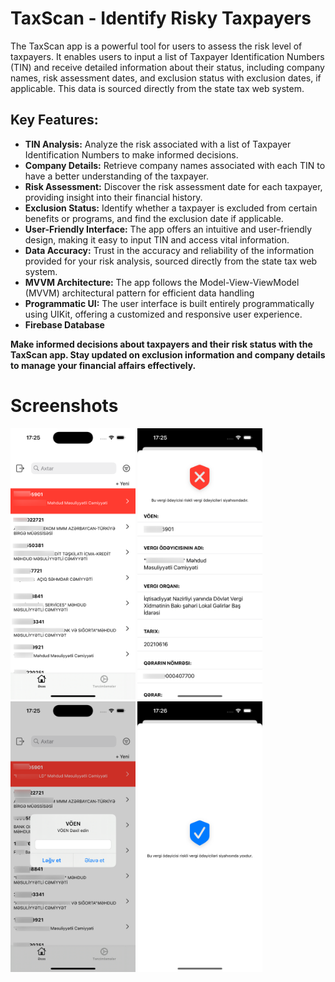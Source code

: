 <h1>TaxScan - Identify Risky Taxpayers</h1>

<p>The TaxScan app is a powerful tool for users to assess the risk level of taxpayers. It enables users to input a list of Taxpayer Identification Numbers (TIN) and receive detailed information about their status, including company names, risk assessment dates, and exclusion status with exclusion dates, if applicable. This data is sourced directly from the state tax web system.</p>

<h2>Key Features:</h2>

<ul>
  <li><strong>TIN Analysis:</strong> Analyze the risk associated with a list of Taxpayer Identification Numbers to make informed decisions.</li>
  <li><strong>Company Details:</strong> Retrieve company names associated with each TIN to have a better understanding of the taxpayer.</li>
  <li><strong>Risk Assessment:</strong> Discover the risk assessment date for each taxpayer, providing insight into their financial history.</li>
  <li><strong>Exclusion Status:</strong> Identify whether a taxpayer is excluded from certain benefits or programs, and find the exclusion date if applicable.</li>
  <li><strong>User-Friendly Interface:</strong> The app offers an intuitive and user-friendly design, making it easy to input TIN and access vital information.</li>
  <li><strong>Data Accuracy:</strong> Trust in the accuracy and reliability of the information provided for your risk analysis, sourced directly from the state tax web system.</li>
  <li><strong>MVVM Architecture:</strong> The app follows the Model-View-ViewModel (MVVM) architectural pattern for efficient data handling</li>
  <li><strong>Programmatic UI:</strong> The user interface is built entirely programmatically using UIKit, offering a customized and responsive user experience.</li>
  <li><strong>Firebase Database</li>
</ul>

<p>Make informed decisions about taxpayers and their risk status with the TaxScan app. Stay updated on exclusion information and company details to manage your financial affairs effectively.</p>

<h1>Screenshots</h1>

<!-- Replace the image URLs with your actual screenshot URLs -->
<img src="https://github.com/gadirly/TaxScan/blob/1cd6f889d1d440e1303b3942bf4db65d96ffd923/Screenshots/Simulator%20Screenshot%20-%20iPhone%2014%20Pro%20-%202023-10-24%20at%2017.25.26-2-2.png" alt="Screenshot 1" width="200"/> <img src="https://github.com/gadirly/TaxScan/blob/2de6b86d316271d149de9d63a31f658a6fddfe5b/Screenshots/Simulator%20Screenshot%20-%20iPhone%2014%20Pro%20-%202023-10-24%20at%2017.25.37.png" alt="Screenshot 2" width="200"/> <img src="https://github.com/gadirly/TaxScan/blob/2de6b86d316271d149de9d63a31f658a6fddfe5b/Screenshots/Simulator%20Screenshot%20-%20iPhone%2014%20Pro%20-%202023-10-24%20at%2017.25.47.png" alt="Screenshot 3" width="200"/> <img src="https://github.com/gadirly/TaxScan/blob/2de6b86d316271d149de9d63a31f658a6fddfe5b/Screenshots/Simulator%20Screenshot%20-%20iPhone%2014%20Pro%20-%202023-10-24%20at%2017.26.12.png" alt="Screenshot 4" width="200"/>
